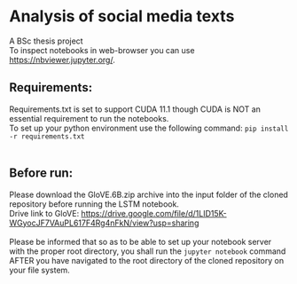 # Analysis of social media texts
A BSc thesis project
<br/>
To inspect notebooks in web-browser you can use https://nbviewer.jupyter.org/.
<br/>
## Requirements: 
Requirements.txt is set to support CUDA 11.1 though CUDA is NOT an essential requirement to run the notebooks.<br/>
To set up your python environment use the following command: `pip install -r requirements.txt` <br/>
<br/>
## Before run: 
Please download the GloVE.6B.zip archive into the input folder of the cloned repository before running the LSTM notebook.<br/>
Drive link to GloVE: https://drive.google.com/file/d/1LID15K-WGyocJF7VAuPL617F4Rg4nFkN/view?usp=sharing  
<br/>
Please be informed that so as to be able to set up your notebook server with the proper root directory, you shall run the `jupyter notebook` command AFTER you have navigated to the root directory of the cloned repository on your file system. 
